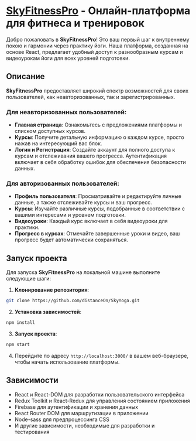 # [SkyFitnessPro](https://main--sky-yoga.netlify.app) - Онлайн-платформа для фитнеса и тренировок

Добро пожаловать в **SkyFitnessPro**! Это ваш первый шаг к внутреннему покою и гармонии через практику йоги. Наша платформа, созданная на основе React, предлагает удобный доступ к разнообразным курсам и видеоурокам йоги для всех уровней подготовки.

## Описание

**SkyFitnessPro** предоставляет широкий спектр возможностей для своих пользователей, как неавторизованных, так и зарегистрированных.

### Для неавторизованных пользователей:

- **Главная страница**: Ознакомьтесь с предложениями платформы и списком доступных курсов.
- **Курсы**: Получите детальную информацию о каждом курсе, просто нажав на интересующий вас блок.
- **Логин и Регистрация**: Создайте аккаунт для полного доступа к курсам и отслеживания вашего прогресса. Аутентификация включает в себя обработку ошибок для обеспечения безопасности данных.

### Для авторизованных пользователей:

- **Профиль пользователя**: Просматривайте и редактируйте личные данные, а также отслеживайте курсы и ваш прогресс.
- **Курсы**: Изучайте различные курсы, подобранные в соответствии с вашими интересами и уровнем подготовки.
- **Видеоуроки**: Каждый курс включает в себя видеоуроки для практики.
- **Прогресс в курсах**: Отмечайте завершенные уроки и видео, ваш прогресс будет автоматически сохраняться.

## Запуск проекта

Для запуска **SkyFitnessPro** на локальной машине выполните следующие шаги:

1. **Клонирование репозитория**:

```bash
git clone https://github.com/distanceOn/SkyYoga.git
```

2. **Установка зависимостей**:

```bash
npm install
```

3. **Запуск проекта**:

```bash
npm start
```

4. Перейдите по адресу `http://localhost:3000/` в вашем веб-браузере, чтобы начать использование платформы.

## Зависимости

- React и React-DOM для разработки пользовательского интерфейса
- Redux Toolkit и React-Redux для управления состоянием приложения
- Firebase для аутентификации и хранения данных
- React Router DOM для маршрутизации в приложении
- Node-sass для предпроцессинга CSS
- И другие зависимости, необходимые для разработки и тестирования
